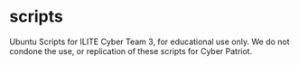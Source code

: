 # scripts
Ubuntu Scripts for ILITE Cyber Team 3, for educational use only.
We do not condone the use, or replication of these scripts for Cyber Patriot.
